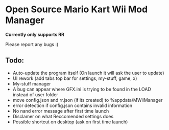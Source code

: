 # Open Source Mario Kart Wii Mod Manager

**Currently only supports RR**

Please report any bugs :)

## Todo:
- Auto-update the program itself (On launch it will ask the user to update)
- UI rework (add tabs top bar for settings, my-stuff, game, x)
- My-stuff manager
- A bug can appear where GFX.ini is trying to be found in the LOAD instead of user folder
- move config.json and rr.json (if its created) to %appdata/MWiiManager
- error detection if config.json contains invalid information
- No nand error message after first time launch
- Disclamer on what Reccomended settings does
- Possible shortcut on desktop (ask on first time launch)
